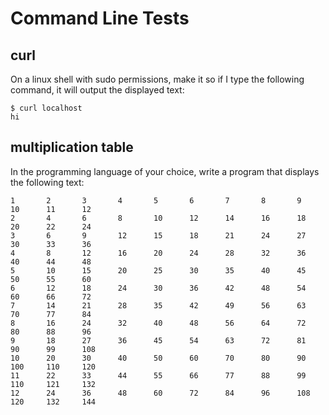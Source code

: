 # Command Line Tests

## curl
On a linux shell with sudo permissions, make it so if I type the following command, it will output the displayed text:

```
$ curl localhost
hi
```

## multiplication table

In the programming language of your choice, write a program that displays the following text:

```
1       2       3       4       5       6       7       8       9       10      11      12
2       4       6       8       10      12      14      16      18      20      22      24
3       6       9       12      15      18      21      24      27      30      33      36
4       8       12      16      20      24      28      32      36      40      44      48
5       10      15      20      25      30      35      40      45      50      55      60
6       12      18      24      30      36      42      48      54      60      66      72
7       14      21      28      35      42      49      56      63      70      77      84
8       16      24      32      40      48      56      64      72      80      88      96
9       18      27      36      45      54      63      72      81      90      99      108
10      20      30      40      50      60      70      80      90      100     110     120
11      22      33      44      55      66      77      88      99      110     121     132
12      24      36      48      60      72      84      96      108     120     132     144
```

## 
